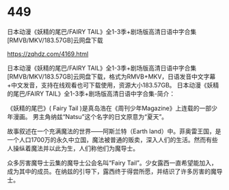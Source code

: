 # 449
日本动漫《妖精的尾巴/FAIRY TAIL》全1-3季+剧场版高清日语中字合集[RMVB/MKV/183.57GB]云网盘下载

https://zqhdz.com/4169.html

日本动漫《妖精的尾巴/FAIRY TAIL》全1-3季+剧场版高清日语中字合集[RMVB/MKV/183.57GB]云网盘下载，格式为RMVB+MKV，日语发音中文字幕+中文发音，支持在线观看也可下载使用，资源大小183.57GB。
日本动漫《妖精的尾巴/FAIRY TAIL》全1-3季+剧场版高清日语中字合集-简介：

《妖精的尾巴》( Fairy Tail )是真岛浩在《周刊少年Magazine》上连载的一部少年漫画。 男主角纳兹“Natsu”这个名字的日文原意为“夏天”。

故事叙述在一个充满魔法的世界——阿斯兰特（Earth land）中。菲奥雷王国，是一个人口1700万的永久中立国，魔法被普通的贩卖，深入人们的生活。然而有些人操纵着魔法并以此为生，人们称他们为魔导士。

众多厉害魔导士云集的魔导士公会名叫“Fairy Tail”。少女露西一直希望能加入，成为其中的成员。在纳兹的引导下，露西终于得尝所愿，并结识了许多厉害的魔导士。
